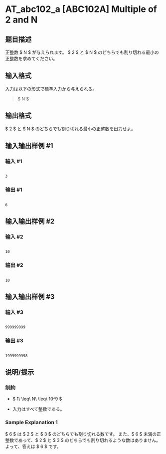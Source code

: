 # AT_abc102_a [ABC102A] Multiple of 2 and N

## 题目描述

[problemUrl]: https://atcoder.jp/contests/abc102/tasks/abc102_a

正整数 $ N $ が与えられます。 $ 2 $ と $ N $ のどちらでも割り切れる最小の正整数を求めてください。

## 输入格式

入力は以下の形式で標準入力から与えられる。

> $ N $

## 输出格式

$ 2 $ と $ N $ のどちらでも割り切れる最小の正整数を出力せよ。

## 输入输出样例 #1

### 输入 #1

```
3
```

### 输出 #1

```
6
```

## 输入输出样例 #2

### 输入 #2

```
10
```

### 输出 #2

```
10
```

## 输入输出样例 #3

### 输入 #3

```
999999999
```

### 输出 #3

```
1999999998
```

## 说明/提示

### 制約

- $ 1\ \leq\ N\ \leq\ 10^9 $
- 入力はすべて整数である。

### Sample Explanation 1

$ 6 $ は $ 2 $ と $ 3 $ のどちらでも割り切れる数です。 また、$ 6 $ 未満の正整数であって、$ 2 $ と $ 3 $ のどちらでも割り切れるような数はありません。 よって、答えは $ 6 $ です。
